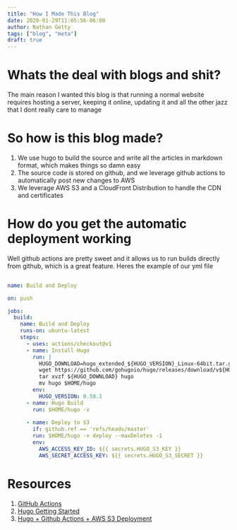 ```yaml
---
title: "How I Made This Blog"
date: 2020-01-29T11:05:56-06:00
author: Nathan Getty
tags: ["blog", "meta"]
draft: true
---
```


# Whats the deal with blogs and shit?

The main reason I wanted this blog is that running a normal website requires hosting a server, keeping it online, updating it and all the other jazz that I dont really care to manage

# So how is this blog made?

1. We use hugo to build the source and write all the articles in markdown format, which makes things so damn easy
2. The source code is stored on github, and we leverage github actions to automatically post new changes to AWS
3. We leverage AWS S3 and a CloudFront Distribution to handle the CDN and certificates

# How do you get the automatic deployment working

Well github actions are pretty sweet and it allows us to run builds directly from github, which is a great feature. Heres the example of our yml file
```yaml
  
name: Build and Deploy

on: push

jobs:
  build:
    name: Build and Deploy
    runs-on: ubuntu-latest
    steps:
      - uses: actions/checkout@v1
      - name: Install Hugo
        run: |
          HUGO_DOWNLOAD=hugo_extended_${HUGO_VERSION}_Linux-64bit.tar.gz
          wget https://github.com/gohugoio/hugo/releases/download/v${HUGO_VERSION}/${HUGO_DOWNLOAD}
          tar xvzf ${HUGO_DOWNLOAD} hugo
          mv hugo $HOME/hugo
        env:
          HUGO_VERSION: 0.59.1
      - name: Hugo Build
        run: $HOME/hugo -v
        
      - name: Deploy to S3
        if: github.ref == 'refs/heads/master'
        run: $HOME/hugo -v deploy --maxDeletes -1
        env:
          AWS_ACCESS_KEY_ID: ${{ secrets.HUGO_S3_KEY }}
          AWS_SECRET_ACCESS_KEY: ${{ secrets.HUGO_S3_SECRET }}
```

# Resources

1. [GitHub Actions](https://help.github.com/en/actions/automating-your-workflow-with-github-actions/about-github-actions)
2. [Hugo Getting Started](https://gohugo.io/getting-started/quick-start/)
3. [Hugo + Github Actions + AWS S3 Deployment](https://github.com/nathany/hugo-deploy)